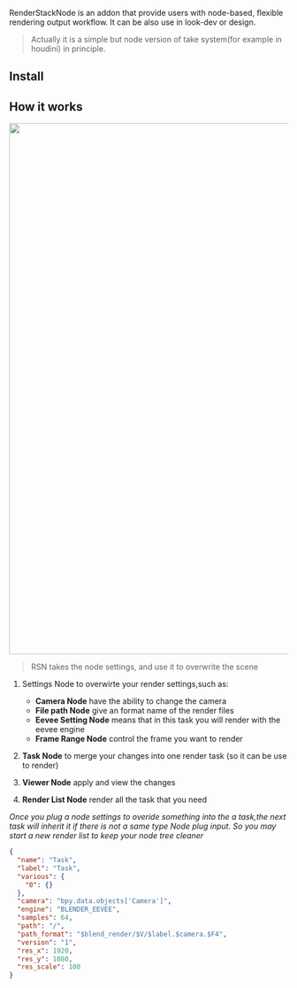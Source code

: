 RenderStackNode is an addon that provide users with node-based, flexible rendering output workflow. It can be also use in look-dev or design.
> Actually it is a simple but node version of take system(for example in houdini) in principle.

## Install


## How it works

<!-- panels:start -->

<!-- div:left-panel -->

<img src="/media/img/1.0.png" width=960px />

<!-- div:right-panel -->
> RSN takes the node settings, and use it to overwrite the scene

1.  Settings Node to overwirte your render settings,such as:

    + **Camera Node** have the ability to change the camera
    + **File path Node** give an format name of the render files
    + **Eevee Setting Node** means that in this task you will render with the eevee engine
    + **Frame Range Node** control the frame you want to render

2.  **Task Node** to merge your changes into one render task (so it can be use to render)

3.  **Viewer Node**  apply and view the changes

4.  **Render List Node**  render all the task that you need

*Once you plug a node settings to overide something into the a task,the next task will inherit it if there is not a same type Node plug input. So you may start a new render list to keep your node tree cleaner*

<!-- panels:end -->



```json
{
  "name": "Task",
  "label": "Task",
  "various": {
    "0": {}
  },
  "camera": "bpy.data.objects['Camera']",
  "engine": "BLENDER_EEVEE",
  "samples": 64,
  "path": "/",
  "path_format": "$blend_render/$V/$label.$camera.$F4",
  "version": "1",
  "res_x": 1920,
  "res_y": 1080,
  "res_scale": 100
}
```


